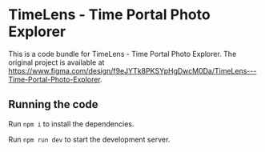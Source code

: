 
  # TimeLens - Time Portal Photo Explorer

  This is a code bundle for TimeLens - Time Portal Photo Explorer. The original project is available at https://www.figma.com/design/f9eJYTk8PKSYpHgDwcM0Da/TimeLens---Time-Portal-Photo-Explorer.

  ## Running the code

  Run `npm i` to install the dependencies.

  Run `npm run dev` to start the development server.
  